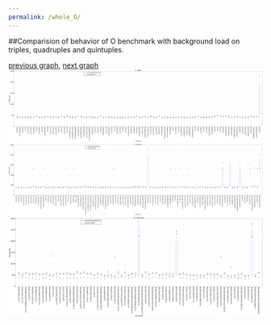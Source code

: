```yaml
---
permalink: /whole_O/
---
```


##Comparision of behavior of O benchmark with background load on triples, quadruples and quintuples.

[previous graph](../whole_K/), [next graph](../whole_PDFD/)
![graph figure](./images/triple/O_box.png)![graph figure](./images/quadruple/O_box.png)![graph figure](./images/quintuple/O_box.png)